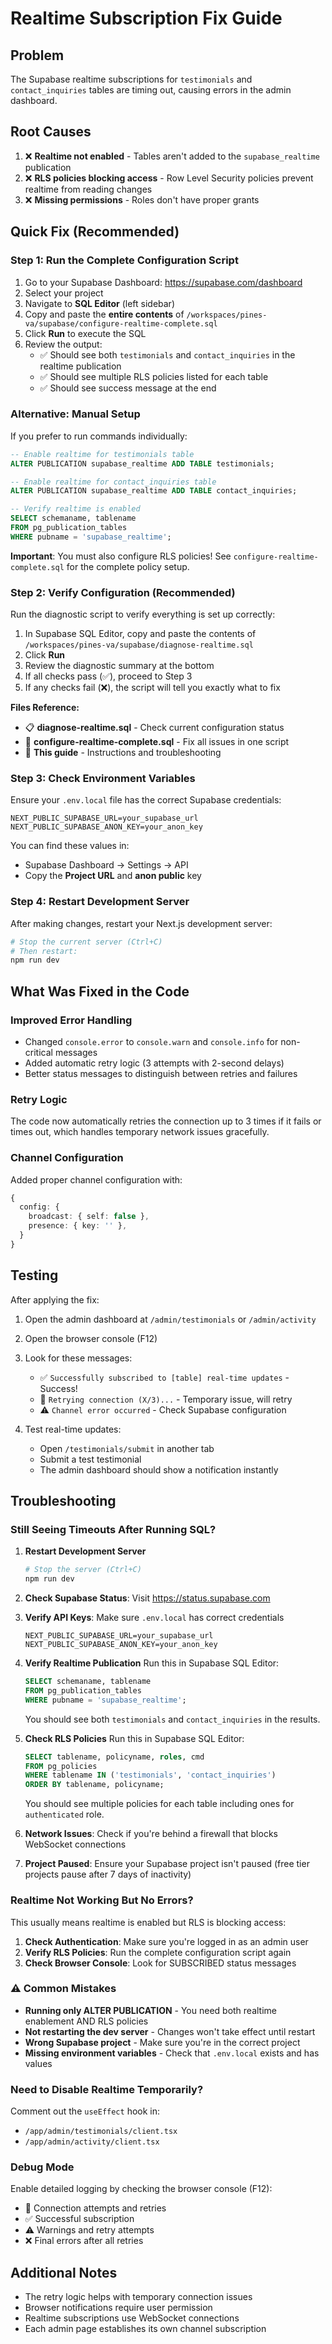 # Realtime Subscription Fix Guide

## Problem
The Supabase realtime subscriptions for `testimonials` and `contact_inquiries` tables are timing out, causing errors in the admin dashboard.

## Root Causes
1. ❌ **Realtime not enabled** - Tables aren't added to the `supabase_realtime` publication
2. ❌ **RLS policies blocking access** - Row Level Security policies prevent realtime from reading changes
3. ❌ **Missing permissions** - Roles don't have proper grants

## Quick Fix (Recommended)

### Step 1: Run the Complete Configuration Script

1. Go to your Supabase Dashboard: https://supabase.com/dashboard
2. Select your project
3. Navigate to **SQL Editor** (left sidebar)
4. Copy and paste the **entire contents** of `/workspaces/pines-va/supabase/configure-realtime-complete.sql`
5. Click **Run** to execute the SQL
6. Review the output:
   - ✅ Should see both `testimonials` and `contact_inquiries` in the realtime publication
   - ✅ Should see multiple RLS policies listed for each table
   - ✅ Should see success message at the end

### Alternative: Manual Setup

If you prefer to run commands individually:

```sql
-- Enable realtime for testimonials table
ALTER PUBLICATION supabase_realtime ADD TABLE testimonials;

-- Enable realtime for contact_inquiries table
ALTER PUBLICATION supabase_realtime ADD TABLE contact_inquiries;

-- Verify realtime is enabled
SELECT schemaname, tablename 
FROM pg_publication_tables 
WHERE pubname = 'supabase_realtime';
```

**Important**: You must also configure RLS policies! See `configure-realtime-complete.sql` for the complete policy setup.

### Step 2: Verify Configuration (Recommended)

Run the diagnostic script to verify everything is set up correctly:

1. In Supabase SQL Editor, copy and paste the contents of `/workspaces/pines-va/supabase/diagnose-realtime.sql`
2. Click **Run**
3. Review the diagnostic summary at the bottom
4. If all checks pass (✅), proceed to Step 3
5. If any checks fail (❌), the script will tell you exactly what to fix

**Files Reference:**
- 📋 **diagnose-realtime.sql** - Check current configuration status
- 🔧 **configure-realtime-complete.sql** - Fix all issues in one script
- 📖 **This guide** - Instructions and troubleshooting

### Step 3: Check Environment Variables

Ensure your `.env.local` file has the correct Supabase credentials:

```env
NEXT_PUBLIC_SUPABASE_URL=your_supabase_url
NEXT_PUBLIC_SUPABASE_ANON_KEY=your_anon_key
```

You can find these values in:
- Supabase Dashboard → Settings → API
- Copy the **Project URL** and **anon public** key

### Step 4: Restart Development Server

After making changes, restart your Next.js development server:

```bash
# Stop the current server (Ctrl+C)
# Then restart:
npm run dev
```

## What Was Fixed in the Code

### Improved Error Handling
- Changed `console.error` to `console.warn` and `console.info` for non-critical messages
- Added automatic retry logic (3 attempts with 2-second delays)
- Better status messages to distinguish between retries and failures

### Retry Logic
The code now automatically retries the connection up to 3 times if it fails or times out, which handles temporary network issues gracefully.

### Channel Configuration
Added proper channel configuration with:
```typescript
{
  config: {
    broadcast: { self: false },
    presence: { key: '' },
  }
}
```

## Testing

After applying the fix:

1. Open the admin dashboard at `/admin/testimonials` or `/admin/activity`
2. Open the browser console (F12)
3. Look for these messages:
   - ✅ `Successfully subscribed to [table] real-time updates` - Success!
   - 🔄 `Retrying connection (X/3)...` - Temporary issue, will retry
   - ⚠️ `Channel error occurred` - Check Supabase configuration

4. Test real-time updates:
   - Open `/testimonials/submit` in another tab
   - Submit a test testimonial
   - The admin dashboard should show a notification instantly

## Troubleshooting

### Still Seeing Timeouts After Running SQL?

1. **Restart Development Server**
   ```bash
   # Stop the server (Ctrl+C)
   npm run dev
   ```

2. **Check Supabase Status**: Visit https://status.supabase.com

3. **Verify API Keys**: Make sure `.env.local` has correct credentials
   ```env
   NEXT_PUBLIC_SUPABASE_URL=your_supabase_url
   NEXT_PUBLIC_SUPABASE_ANON_KEY=your_anon_key
   ```

4. **Verify Realtime Publication**
   Run this in Supabase SQL Editor:
   ```sql
   SELECT schemaname, tablename 
   FROM pg_publication_tables 
   WHERE pubname = 'supabase_realtime';
   ```
   You should see both `testimonials` and `contact_inquiries` in the results.

5. **Check RLS Policies**
   Run this in Supabase SQL Editor:
   ```sql
   SELECT tablename, policyname, roles, cmd
   FROM pg_policies 
   WHERE tablename IN ('testimonials', 'contact_inquiries')
   ORDER BY tablename, policyname;
   ```
   You should see multiple policies for each table including ones for `authenticated` role.

6. **Network Issues**: Check if you're behind a firewall that blocks WebSocket connections

7. **Project Paused**: Ensure your Supabase project isn't paused (free tier projects pause after 7 days of inactivity)

### Realtime Not Working But No Errors?

This usually means realtime is enabled but RLS is blocking access:

1. **Check Authentication**: Make sure you're logged in as an admin user
2. **Verify RLS Policies**: Run the complete configuration script again
3. **Check Browser Console**: Look for SUBSCRIBED status messages

### ⚠️ Common Mistakes

- **Running only ALTER PUBLICATION** - You need both realtime enablement AND RLS policies
- **Not restarting the dev server** - Changes won't take effect until restart
- **Wrong Supabase project** - Make sure you're in the correct project
- **Missing environment variables** - Check that `.env.local` exists and has values

### Need to Disable Realtime Temporarily?

Comment out the `useEffect` hook in:
- `/app/admin/testimonials/client.tsx`
- `/app/admin/activity/client.tsx`

### Debug Mode

Enable detailed logging by checking the browser console (F12):
- 🔄 Connection attempts and retries
- ✅ Successful subscription
- ⚠️ Warnings and retry attempts
- ❌ Final errors after all retries

## Additional Notes

- The retry logic helps with temporary connection issues
- Browser notifications require user permission
- Realtime subscriptions use WebSocket connections
- Each admin page establishes its own channel subscription
